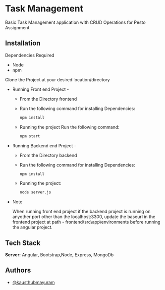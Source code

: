 
# Task Management

Basic Task Management application with CRUD Operations for Pesto Assignment



## Installation

Dependencies Required
- Node
- npm

Clone the Project at your desired location/directory  

- Running Front end Project -  
   - From the Directory frontend

   - Run the following command for installing Dependencies:

        ```bash
        npm install
        ```

   - Running the project Run the following command:  

        ```bash
        npm start  
        ```

- Running Backend end Project -  
   - From the Directory backend

   - Run the following command for installing Dependencies:

        ```bash
        npm install
        ```

   - Running the project:  

        ```bash
        node server.js  
        ```
- Note  

    When running front end project if the backend project is running on anyother port other than the localhost:3300, update the baseurl in the frontend project at path - frontend\src\app\environments before running the angular project.
## Tech Stack

**Server:** Angular, Bootstrap,Node, Express, MongoDb


## Authors

- [@kausthubmayuram](https://github.com/kausthubmayuram)
